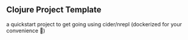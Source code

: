## Clojure Project Template

a quickstart project to get going using cider/nrepl (dockerized for your convenience 🙂)
